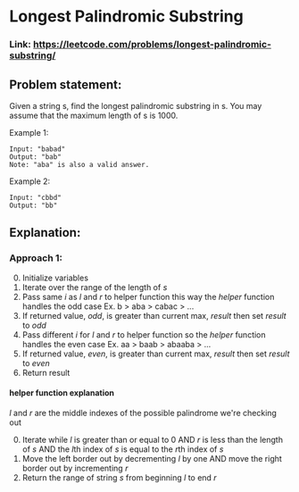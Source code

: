 # Longest Palindromic Substring

### Link: https://leetcode.com/problems/longest-palindromic-substring/

## Problem statement:

Given a string s, find the longest palindromic substring in s. You may assume that the maximum length of s is 1000.

Example 1:

```
Input: "babad"
Output: "bab"
Note: "aba" is also a valid answer.
```

Example 2:

```
Input: "cbbd"
Output: "bb"
```

## Explanation:

### Approach 1:

0. Initialize variables
1. Iterate over the range of the length of _s_
2. Pass same _i_ as _l_ and _r_ to helper function this way the _helper_ function handles the odd case Ex. b > aba > cabac > ...
3. If returned value, _odd_, is greater than current max, _result_ then set _result_ to _odd_
4. Pass different _i_ for _l_ and _r_ to helper function so the _helper_ function handles the even case Ex. aa > baab > abaaba > ...
5. If returned value, _even_, is greater than current max, _result_ then set _result_ to _even_
6. Return result

#### helper function explanation

_l_ and _r_ are the middle indexes of the possible palindrome we're checking out

0. Iterate while _l_ is greater than or equal to 0 AND _r_ is less than the length of _s_ AND the *l*th index of _s_ is equal to the *r*th index of _s_
1. Move the left border out by decrementing _l_ by one AND move the right border out by incrementing _r_
2. Return the range of string _s_ from beginning _l_ to end _r_
